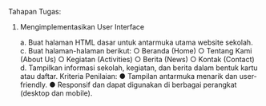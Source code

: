Tahapan Tugas:

1. Mengimplementasikan User Interface

   a. Buat halaman HTML dasar untuk antarmuka utama website sekolah.
   c. Buat halaman-halaman berikut:
   ○ Beranda (Home)
   ○ Tentang Kami (About Us)
   ○ Kegiatan (Activities)
   ○ Berita (News)
   ○ Kontak (Contact)
   d. Tampilkan informasi sekolah, kegiatan, dan berita dalam bentuk kartu atau daftar.
   Kriteria Penilaian:
   ● Tampilan antarmuka menarik dan user-friendly.
   ● Responsif dan dapat digunakan di berbagai perangkat (desktop dan mobile).
